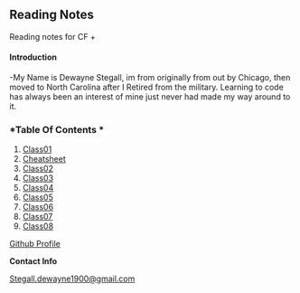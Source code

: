 ## Reading Notes

Reading notes for CF
+

#### Introduction

-My Name is Dewayne Stegall, im from originally from out by Chicago, then moved to North Carolina after I Retired from the military. Learning to code has always been an interest of mine just never had made my way around to it.


### *Table Of Contents *

1. [Class01](https://dewaynestegall.github.io/Reading-notes/class01)
1. [Cheatsheet](https://dewaynestegall.github.io/Reading-notes/Cheatsheet02)
1. [Class02](https://dewaynestegall.github.io/Reading-notes/class02)
1. [Class03](https://dewaynestegall.github.io/Reading-notes/class03)
1. [Class04](https://dewaynestegall.github.io/Reading-notes/class04)
1. [Class05](https://dewaynestegall.github.io/Reading-notes/class05)
1. [Class06](https://dewaynestegall.github.io/Reading-notes/class06)
1. [Class07](https://dewaynestegall.github.io/Reading-notes/class07)
1. [Class08](https://dewaynestegall.github.io/Reading-notes/class08)

[Github Profile](https://github.com/DewayneStegall)


__Contact Info__

Stegall.dewayne1900@gmail.com
